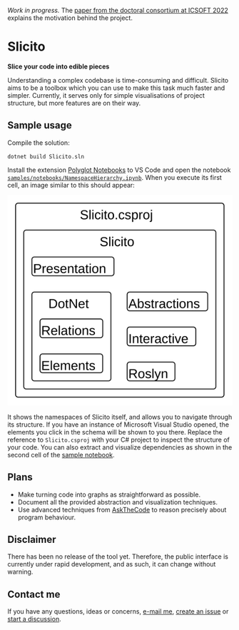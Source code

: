 _Work in progress._ The [paper from the doctoral consortium at ICSOFT 2022](docs/icsoft_dc_2022_paper.pdf) explains the motivation behind the project.

Slicito
=======

**Slice your code into edible pieces**

Understanding a complex codebase is time-consuming and difficult.
Slicito aims to be a toolbox which you can use to make this task much faster and simpler.
Currently, it serves only for simple visualisations of project structure, but more features are on their way.

Sample usage
------------

Compile the solution:

```
dotnet build Slicito.sln
```

Install the extension [Polyglot Notebooks](https://marketplace.visualstudio.com/items?itemName=ms-dotnettools.dotnet-interactive-vscode) to VS Code and open the notebook [`samples/notebooks/NamespaceHierarchy.ipynb`](samples/notebooks/NamespaceHierarchy.ipynb).
When you execute its first cell, an image similar to this should appear:

![Sample hierarchy of Slicito itself](docs/hierarchy_sample.svg)

It shows the namespaces of Slicito itself, and allows you to navigate through its structure.
If you have an instance of Microsoft Visual Studio opened, the elements you click in the schema will be shown to you there.
Replace the reference to `Slicito.csproj` with your C# project to inspect the structure of your code.
You can also extract and visualize dependencies as shown in the second cell of the [sample notebook](samples/notebooks/NamespaceHierarchy.ipynb).

Plans
-----

* Make turning code into graphs as straightforward as possible.
* Document all the provided abstraction and visualization techniques.
* Use advanced techniques from [AskTheCode](https://github.com/roberthusak/AskTheCode) to reason precisely about program behaviour.

Disclaimer
----------

There has been no release of the tool yet.
Therefore, the public interface is currently under rapid development, and as such, it can change without warning.

Contact me
----------

If you have any questions, ideas or concerns, [e-mail me](mailto:robert@husak.cloud), [create an issue](https://github.com/roberthusak/slicito/issues/new/choose) or [start a discussion](https://github.com/roberthusak/slicito/discussions/new).